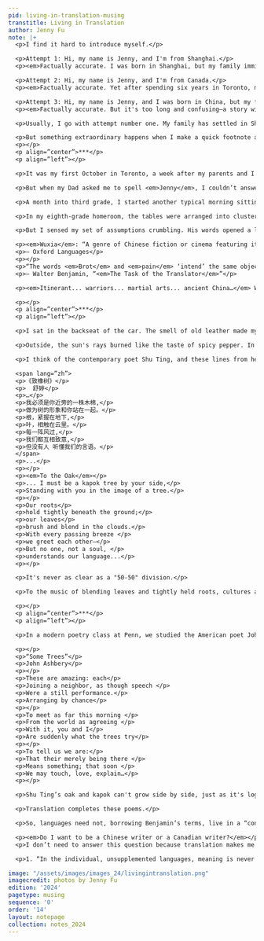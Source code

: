 ```yaml
---
pid: living-in-translation-musing
transtitle: Living in Translation
author: Jenny Fu
note: |+
  <p>I find it hard to introduce myself.</p>

  <p>Attempt 1: Hi, my name is Jenny, and I'm from Shanghai.</p>
  <p><em>Factually accurate. I was born in Shanghai, but my family immigrated to Canada when I was eight.</em></p>

  <p>Attempt 2: Hi, my name is Jenny, and I'm from Canada.</p>
  <p><em>Factually accurate. Yet after spending six years in Toronto, my family moved back to Shanghai. I've lived in China too long to exclude it from my answer.</em></p>

  <p>Attempt 3: Hi, my name is Jenny, and I was born in China, but my family immigrated to Canada when I was little, and after many years, we returned to China.</p>
  <p><em>Factually accurate. But it's too long and confusing—a story with too many beginnings and endings, a jeopardy to the crisp cleanness of the brief self-introduction.</em></p>

  <p>Usually, I go with attempt number one. My family has settled in Shanghai, and if I ever have the opportunity to elaborate, I can relate my experiences in detail. But the chance to talk about my background with my peers at Penn rarely appears. I get nods of acknowledgment before the conversation turns to other topics.</p>

  <p>But something extraordinary happens when I make a quick footnote about having lived in Toronto for a long time. People take an interest. I get questions about whether I see a difference between the cultures of Toronto and Philly. I hear personal stories about someone having once visited family in Toronto, or spending holidays there. And I am delighted at the intimacy of these exchanges; I savor the connections. Yet, behind these conversations, my Chinese identity looms in oblivion. Perhaps it's the foreignness of the word <em>Shanghai</em>, a signifier of unrelatable and unfamiliar experiences that hinders people from inquiring about my life in China. Something that lacks points of reference may be too distant physically, culturally, and emotionally. Perhaps we feel safe approaching what is somewhat different but conceptually familiar, while remaining fearful of what eludes familiarity altogether.</p>
  <p></p>
  <p align=”center”>***</p>
  <p align=”left”></p>

  <p>It was my first October in Toronto, a week after my parents and I flew into this new city. While everyone enjoyed the lovely autumn weather back home, I zipped up my thick hoodie in Toronto. Mom, Dad, and I returned to our apartment after seeing some friends. Excitement and anticipation floated in the air as my parents prepared me for entering third grade in a new curriculum. Approaching the patina-colored gate leading to our apartment, Dad asked whether I had picked an English name. I told him that I liked the name Jenny. <em>Why not Fei?</em> Dad asked. <em>It starts with an F, like your last name</em>. I didn't know what to say. I never considered how the letters were arranged in my name—not to mention that the consonance of words in the English language was beyond my understanding. I simply liked the sound of <em>Jenny Fu</em>. My rationale was purely subjective and arguably meaningless. I felt nervous about my thoughtlessness. In the end, it turned out I didn't have to be so anxious because my parents gladly approved of my choice.</p>

  <p>But when my Dad asked me to spell <em>Jenny</em>, I couldn’t answer. I struggled with the alphabet, wondering in silence whether my name was "Jeny," "Jenny," or "Jeeny." Shame burned my face because, all of a sudden, I couldn't even speak.</p>

  <p>A month into third grade, I started another typical morning sitting cross-legged in the ESL classroom with kids whose families had immigrated to Canada like mine. As usual, Mrs. R prepared questions on the whiteboard using thick, colorful markers. In green: <em>What is the capital city of Canada?</em> In red: <em>What is the capital city of Ontario?</em> After singing along with a beautiful song that I later recognized as the Canadian national anthem, she took us down the list of questions. I had no clue what these meant, but classmates who had arrived several months earlier understood them. They raised their hands enthusiastically, answers racing off their tongues. Gradually, I memorized their responses–<em>Ottawa, Toronto</em>... But what is <em>Ontario</em>? What is <em>Toronto</em>? <em>Canada</em>? The names were elusive, words and letters jumbled together without meaning. Even so, one morning, I raised my hand after trying out each word in my head. Mrs. R was happy that I knew the correct answers.</p>

  <p>In my eighth-grade homeroom, the tables were arranged into clusters of four. I sat at the back with my friend, whose family immigrated from Iran. The fluorescent lights above brightened the gray afternoon typical of early February in Canada. Mr. G asked us to share what we wanted to be in the future. I jotted my dream down on scrap paper: a writer. I loved reading and dreamed of publishing my own books. When I proudly shared my aspirations, a classmate sitting before me turned around. With a puzzled expression, he asked for clarification. Never before had I felt the need to ruminate on this question: Do I want to be a <em>Chinese</em> writer or a <em>Canadian</em> writer? I only thought I would write in English. I used English at school, I read and watched English books and films at home, and I conversed with my friends in English. More importantly, I am Canadian, so wasn’t it obvious that I would become a Canadian author writing in English? Flabbergasted and irritated that he had asked his question altogether, I answered with my brows furrowed. <em>A Canadian writer</em>.</p>

  <p>But I sensed my set of assumptions crumbling. His words opened a line of inquiry too hazy and destabilizing to my identity. I am Canadian, but I have always spoken Mandarin with my parents. I am Canadian, and my playlists are filled with English songs, but I love watching Chinese television programs and enjoy the hosts' sense of humor. I am Canadian and grew up with <em>Harry Potter, Percy Jackson</em>, and <em>A to Z Mysteries</em>, but I also immersed myself in the thrilling <em>wuxia</em> novels written by <span lang=”zh”>金庸</span> (Jinyong). Overwhelmed, I felt my voice evaporating like thin strands of smoke. I didn't know how to speak or write. How could I translate the fantastical world of <em>wuxia</em> into English?</p>

  <p><em>Wuxia</em>: “A genre of Chinese fiction or cinema featuring itinerant warriors of ancient China, often depicted as capable of superhuman feats of martial arts.”</p>
  <p>– Oxford Languages</p>
  <p></p>
  <p>“The words <em>Brot</em> and <em>pain</em> ‘intend’ the same object, but the modes of this intention are not the same. It is owing to these modes that the word Brot means something different to a German than the word <em>pain</em> to a Frenchman, that these words are not interchangeable for them, that, in fact, they strive to exclude each other. As to the intended object, however, the two words mean the very same thing...”</p>
  <p>– Walter Benjamin, “<em>The Task of the Translator</em>”</p>

  <p><em>Itinerant... warriors... martial arts... ancient China…</em> What do these concepts mean? What images do they conjure? A brave soldier in heavy armor (it couldn't be a knight or samurai!) traveling across ancient Chinese landscapes (how? in what way? and what do <em>Chinese landscapes</em> mean anyway)? Through different “modes of intention,” the “intended objects,” the concepts defining <em>wuxia</em>, come to mean distinct things. In my mind, I recreate Jinyong's <em>wuxia</em>. A warrior need not be armored and fierce, but rather a young and sprightly person, making her or his first journey away from home. In fact, they can be elderly women or men who use giant sticks or fruit seeds as weapons. I recall the bamboo forests in which strands of light shone through leaves, brilliantly reflecting on swords that danced in the hands of our heroes or heroines. I think about the rich genealogy behind their <em>zhaoshi</em>, or fighting techniques, irreducible to the conventional understanding of martial arts and kungfu in popular movies. Wooden huts with square-shaped mahogany tables and long wooden benches appear before my eyes. Yes, over food and drink, our heroes forge lifelong connections, promising loyalty until death does them part. If languages, as Benjamin claims, “strive to exclude each other” through these different “modes of intention,” how can meaning reach across linguistic and cultural boundaries?</p>

  <p></p>
  <p align=”center”>***</p>
  <p align=”left”></p>

  <p>I sat in the backseat of the car. The smell of old leather made my head pound in synchrony with the rhythm of my heart. Dad and several family friends came to Pudong International Airport to pick up my mom and me. They've prepared a welcome dinner to celebrate our first day back in Shanghai. This humid August, I would officially enter 9th grade at a school close to home. "Home"–what a strange word to use when I had just left home for this vaguely familiar place. Everything around me felt new, but not really, because I'd spent many summer holidays in this city. The scene outside the window became a blur as the car whizzed down the road. When it came to a halt at a red light, I read the street sign to myself: <span lang=”zh”>高科中路</span> (gāo-kē-zhōng-lù). Its characters formed a beautiful cadence, three flat tones culminating to a shift at the end, a resolute falling tone grounding me in my surroundings. Yet, this road and my immediate environment felt empty-- because I could not relate to them in a personal way. <span lang=”zh”>高科中路</span>—over and over again, the sound of these words, the music of the sign, played in my head to no end. The reality dawned upon me. This time, I could not simply treat the signs as a mere convenience, as I did when I spent my summers here. I must befriend these streets, these green railings, shrubs, bricks, and buildings. Tears filled my eyes. I was overwhelmed by the foreignness of the city of my birth.</p>

  <p>Outside, the sun's rays burned like the taste of spicy pepper. In the classroom, the air conditioner blasted away the fiery heat of a humid September morning. A few weeks into the semester, I had adjusted fairly well to my new school in Shanghai. Studying at an international high school, I followed an American curriculum and my school life remained highly westernized. Around me, classmates jotted down notes as Mrs. M and Mr. K taught us Grade 9 Humanities. As a short exercise, the teachers asked us to reflect on our identities: most students at an international high school have a complicated history of moving between places, so it's challenging to talk coherently about ourselves. I remember an outgoing girl in the class who shared her extensive family tree that stretched across multiple countries on more than half of the continents. In my case, I was torn between Canada and China: the country of my childhood versus the country of my roots, the country familiar versus the country that I was learning to love. I didn't know how to balance my feelings between the two countries and cultures. In this anguish, I thought, rather than choosing between one or the other, it would be more adequate to think of myself as a combination between the two. "It's more of a 50-50," I told the class.</p>

  <p>I think of the contemporary poet Shu Ting, and these lines from her widely read poem:</p>

  <span lang=”zh”>
  <p>《致橡树》</p>
  <p>  舒婷</p>
  <p>…</p>
  <p>我必须是你近旁的一株木棉,</p>
  <p>做为树的形象和你站在一起。</p>
  <p>根，紧握在地下,</p>
  <p>叶，相触在云里。</p>
  <p>每一阵风过,</p>
  <p>我们都互相致意,</p>
  <p>但没有人 听懂我们的言语。</p>
  </span>
  <p>...</p>
  <p></p>
  <p><em>To the Oak</em></p>
  <p>... I must be a kapok tree by your side,</p>
  <p>Standing with you in the image of a tree.</p>
  <p></p>
  <p>Our roots</p>
  <p>hold tightly beneath the ground;</p>
  <p>our leaves</p>
  <p>brush and blend in the clouds.</p>
  <p>With every passing breeze </p>
  <p>we greet each other—</p>
  <p>But no one, not a soul, </p>
  <p>understands our language...</p>
  <p></p>

  <p>It's never as clear as a "50-50" division.</p>

  <p>To the music of blending leaves and tightly held roots, cultures and languages dance together. I live in these jagged convergences, breaking, and reforming as the trees encounter and grow. I sing the notes, confused and babbling, jigsaws that don't fit together but complement each other to create a whole. <em>Do you think you are Canadian or Chinese?</em> I can't respond because the notes of the leaves that brush and blend have no name.</p>

  <p></p>
  <p align=”center”>***</p>
  <p align=”left”></p>

  <p>In a modern poetry class at Penn, we studied the American poet John Ashbery’s poem, “Some Trees.” Reading these lines again, I cannot help but connect them to the lines from Shu Ting:</p>

  <p></p>
  <p>“Some Trees”</p>
  <p>John Ashbery</p>
  <p></p>
  <p>These are amazing: each</p>
  <p>Joining a neighbor, as though speech </p>
  <p>Were a still performance.</p>
  <p>Arranging by chance</p>
  <p></p>
  <p>To meet as far this morning </p>
  <p>From the world as agreeing </p>
  <p>With it, you and I</p>
  <p>Are suddenly what the trees try</p>
  <p></p>
  <p>To tell us we are:</p>
  <p>That their merely being there </p>
  <p>Means something; that soon </p>
  <p>We may touch, love, explain…</p>
  <p></p>

  <p>Shu Ting’s oak and kapok can't grow side by side, just as it's logically impossible for something to be "arrang[ed] by chance." Yet these paradoxical relationships exist: the trees thrive together, complementing each other's existence. As Ashbery suggests, meaning lies in this uncanny relationship, this extraordinary interdependence. Am I reading Shu Ting in Ashbery, or did Ashbery's lines help me understand Shu Ting? Perhaps it's both. Like the trees, languages and cultures break away from isolation and separation, <em>touching, loving, explaining</em>…</p>

  <p>Translation completes these poems.</p>

  <p>So, languages need not, borrowing Benjamin’s terms, live in a “constant state of flux.” (see 1) The splintering of the division between languages and cultures allows meanings to complement each other, and the various modes of intention exist and interact in harmony.</p>

  <p><em>Do I want to be a Chinese writer or a Canadian writer?</em></p>
  <p>I don’t need to answer this question because translation makes me complete.</p>

  <p>1. “In the individual, unsupplemented languages, meaning is never found in relative independence, as in individual words or sentences; rather, it is in a constant state of flux until it is able to emerge as pure language from the harmony of all the various modes of intention. Until then, it remains hidden in the languages. If, however, these languages continue to grow in this manner until the end of their time, it is translation which catches fire on the eternal life of the works and the perpetual renewal of language.” (Walter Benjamin, “<em>The Task of the Translator</em>”)</p>

image: "/assets/images/images_24/livingintranslation.png"
imagecredit: photos by Jenny Fu
edition: '2024'
pagetype: musing
sequence: '0'
order: '14'
layout: notepage
collection: notes_2024
---
```

